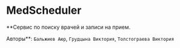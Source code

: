 # MedScheduler
**Сервис по поиску врачей и записи на прием.

Авторы**: ```Бальжиев Аюр```, ```Грудцына Виктория```, ```Толстограева Виктория```
